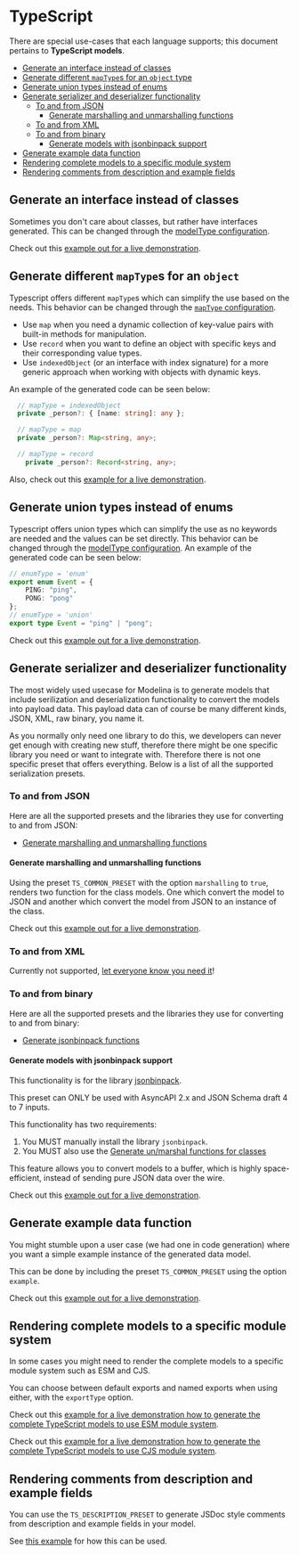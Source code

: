 # TypeScript

There are special use-cases that each language supports; this document pertains to **TypeScript models**.

<!-- toc is generated with GitHub Actions do not remove toc markers -->

<!-- toc -->

- [Generate an interface instead of classes](#generate-an-interface-instead-of-classes)
- [Generate different `mapType`s for an `object` type](#generate-different-maptypes-for-an-object)
- [Generate union types instead of enums](#generate-union-types-instead-of-enums)
- [Generate serializer and deserializer functionality](#generate-serializer-and-deserializer-functionality)
  * [To and from JSON](#to-and-from-json)
    + [Generate marshalling and unmarshalling functions](#generate-marshalling-and-unmarshalling-functions)
  * [To and from XML](#to-and-from-xml)
  * [To and from binary](#to-and-from-binary)
    + [Generate models with jsonbinpack support](#generate-models-with-jsonbinpack-support)
- [Generate example data function](#generate-example-data-function)
- [Rendering complete models to a specific module system](#rendering-complete-models-to-a-specific-module-system)
- [Rendering comments from description and example fields](#rendering-comments-from-description-and-example-fields)

<!-- tocstop -->

## Generate an interface instead of classes

Sometimes you don't care about classes, but rather have interfaces generated. This can be changed through the [modelType configuration](https://github.com/asyncapi/modelina/blob/master/docs/generators.md#typescript).

Check out this [example out for a live demonstration](../../examples/typescript-interface).

## Generate different `mapType`s for an `object`

Typescript offers different `mapType`s which can simplify the use based on the needs. This behavior can be changed through the [`mapType` configuration](https://github.com/asyncapi/modelina/blob/master/docs/generators.md#typescript).

- Use `map` when you need a dynamic collection of key-value pairs with built-in methods for manipulation.
- Use `record` when you want to define an object with specific keys and their corresponding value types.
- Use `indexedObject` (or an interface with index signature) for a more generic approach when working with objects with dynamic keys.

An example of the generated code can be seen below:

```ts
  // mapType = indexedObject
  private _person?: { [name: string]: any };

  // mapType = map
  private _person?: Map<string, any>;

  // mapType = record
    private _person?: Record<string, any>;
```

Also, check out this [example for a live demonstration](../../examples/typescript-change-map-type).

## Generate union types instead of enums

Typescript offers union types which can simplify the use as no keywords are needed and the values can be set directly. This behavior can be changed through the [modelType configuration](https://github.com/asyncapi/modelina/blob/master/docs/generators.md#typescript). An example of the generated code can be seen below:

```ts
// enumType = 'enum'
export enum Event = {
    PING: "ping",
    PONG: "pong"
};
// enumType = 'union'
export type Event = "ping" | "pong";
```

Check out this [example out for a live demonstration](../../examples/typescript-enum-type).

## Generate serializer and deserializer functionality

The most widely used usecase for Modelina is to generate models that include serilization and deserialization functionality to convert the models into payload data. This payload data can of course be many different kinds, JSON, XML, raw binary, you name it.

As you normally only need one library to do this, we developers can never get enough with creating new stuff, therefore there might be one specific library you need or want to integrate with. Therefore there is not one specific preset that offers everything. Below is a list of all the supported serialization presets. 

### To and from JSON
Here are all the supported presets and the libraries they use for converting to and from JSON: 

- [Generate marshalling and unmarshalling functions](#generate-marshalling-and-unmarshalling-functions) 

#### Generate marshalling and unmarshalling functions

Using the preset `TS_COMMON_PRESET` with the option `marshalling` to `true`, renders two function for the class models. One which convert the model to JSON and another which convert the model from JSON to an instance of the class.

Check out this [example out for a live demonstration](../../examples/typescript-generate-marshalling).

### To and from XML
Currently not supported, [let everyone know you need it](https://github.com/asyncapi/modelina/issues/new?assignees=&labels=enhancement&template=enhancement.md)!

### To and from binary
Here are all the supported presets and the libraries they use for converting to and from binary: 

- [Generate jsonbinpack functions](#generate-models-with-jsonbinpack-support) 

#### Generate models with jsonbinpack support

This functionality is for the library [jsonbinpack](https://github.com/sourcemeta/jsonbinpack).

This preset can ONLY be used with AsyncAPI 2.x and JSON Schema draft 4 to 7 inputs.

This functionality has two requirements:
1. You MUST manually install the library `jsonbinpack`.
2. You MUST also use the [Generate un/marshal functions for classes](#generate-unmarshal-functions-for-classes)

This feature allows you to convert models to a buffer, which is highly space-efficient, instead of sending pure JSON data over the wire.

Check out this [example out for a live demonstration](../../examples/typescript-generate-jsonbinpack/).

## Generate example data function

You might stumble upon a user case (we had one in code generation) where you want a simple example instance of the generated data model.

This can be done by including the preset `TS_COMMON_PRESET` using the option `example`.

Check out this [example out for a live demonstration](../../examples/typescript-generate-example).

## Rendering complete models to a specific module system
In some cases you might need to render the complete models to a specific module system such as ESM and CJS.

You can choose between default exports and named exports when using either, with the `exportType` option.

Check out this [example for a live demonstration how to generate the complete TypeScript models to use ESM module system](../../examples/typescript-use-esm).

Check out this [example for a live demonstration how to generate the complete TypeScript models to use CJS module system](../../examples/typescript-use-cjs).

## Rendering comments from description and example fields
You can use the `TS_DESCRIPTION_PRESET` to generate JSDoc style comments from description and example fields in your model.

See [this example](../../examples/typescript-generate-comments) for how this can be used.